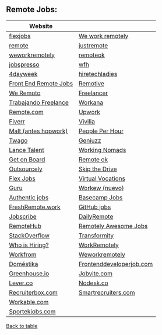 ## Remote Jobs:

| Website |         |
| ------- | ------- |
|[flexjobs](https://flexjobs.com) | [We work remotely](https://weworkremotely.com/) 
|[remote](https://remote.co/remote-jobs) | [justremote](https://justremote.co)|    
|[weworkremotely](https://weworkremotely.com) | [remoteok](https://remoteok.io)|  
|[jobspresso](https://jobspresso.co) | [wfh](https://wfh.io)|  
|[4dayweek](https://4dayweek.io) | [hiretechladies](https://www.hiretechladies.com/)|
|[Front End Remote Jobs](https://frontendremotejobs.com/) | [Remotive](https://remotive.io/)|
|[We Remoto](https://weremoto.com/) | [Freelancer](http://www.freelancer.com/)|
|[Trabajando Freelance](http://www.trabajofreelance.com/) | [Workana](http://www.workana.es/jobs)|
|[Remote.com](https://remote.com/) | [Upwork](https://www.upwork.com/)|
|[Fiverr](https://www.fiverr.com/) | [Vivilia](http://vivilia.com/es)|
|[Malt (antes hopwork)](https://www.malt.es/) | [People Per Hour](http://www.peopleperhour/com/freelancers)|
|[Twago](https://www.twago.com/) | [Geniuzz](http://www.geniuzz.com/)|
|[Lance Talent](https://lancetalent.com/) | [Working Nomads](https://www.workingnomads.co/jobs)|
|[Get on Board](https://www.getonbrd.com/) | [Remote ok](https://remoteok.io/)|
|[Outsourcely](https://www.outsourcely.com/) | [Skip the Drive](https://www.skipthedrive.com/)|
|[Flex Jobs](https://www.flexjobs.com/) | [Virtual Vocations](https://www.virtualvocations.com/)|
|[Guru](https://www.guru.com/) | [Workew (nuevo)](https://workew.com)|
|[Authentic jobs](https://authenticjobs.com/#remote=true) | [Basecamp Jobs](https://basecamp.com/jobs)|
|[FreshRemote.work](https://freshremote.work/) | [GitHub jobs](https://jobs.github.com/positions?description=&location=remote)|
|[Jobscribe](https://jobscribe.co.nz) | [DailyRemote](https://dailyremote.com)|
|[RemoteHub](https://remotehub.io) | [Remotely Awesome Jobs](https://www.remotelyawesomejobs.com/)|
|[StackOverflow](https://stackoverflow.com/jobs?allowsremote=True) | [Transformity](https://www.transformify.org)|
|[Who is Hiring?](https://whoishiring.io) | [WorkRemotely](https://workremotely.io/)|
|[Workfrom](http://www.workfrom.co) | [Weworkremotely](https://weworkremotely.com)|
|[Doméstika](https://www.domestika.org/es/jobs/where/remote) | [Frontenddeveloperjob.com](https://frontenddeveloperjob.com)|
|[Greenhouse.io](https://greenhouse.io) | [Jobvite.com](https://jobvite.com)|
|[Lever.co](https://lever.co) | [Nodesk.co](https://nodesk.co)|
|[Recruiterbox.com](https://recruiterbox.com) | [Smartrecruiters.com](https://.smartrecruiters.com)|
|[Workable.com](https://workable.com)|
|[Sportekjobs.com](https://sportekjobs.com)|

[Back to table](https://github.com/Miguel-Parra-M/MyResources/blob/main/README.md)

